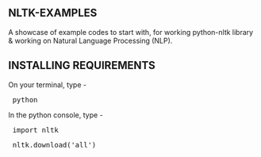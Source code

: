 NLTK-EXAMPLES
-------------

A showcase of example codes to start with, for working python-nltk library &amp; working on Natural Language Processing (NLP).

INSTALLING REQUIREMENTS
-----------------------
On your terminal, type -
<pre> python </pre>
In the python console, type -
<pre> import nltk </pre>
<pre> nltk.download('all') </pre>

